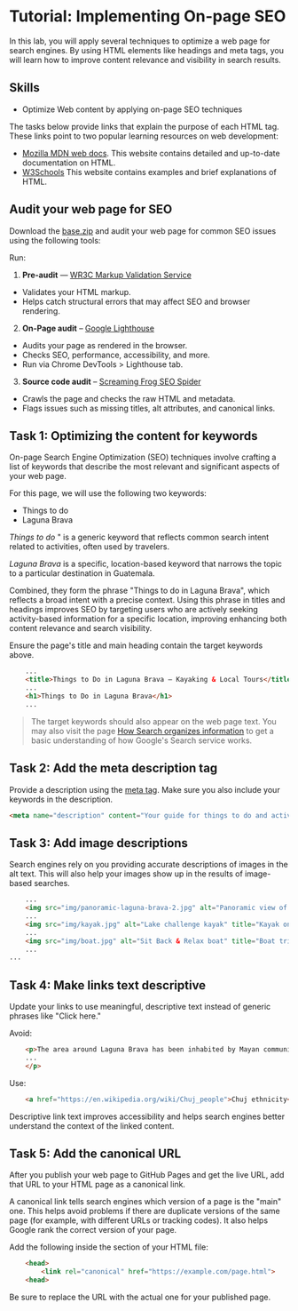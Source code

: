 # Tutorial: Implementing On-page SEO 

In this lab, you will apply several techniques to optimize a web page for search engines. By using HTML elements like headings and meta tags, you will learn how to improve content relevance and visibility in search results.

## Skills
- Optimize Web content by applying on-page SEO techniques

The tasks below provide links that explain the purpose of each HTML tag. These links point to two popular learning resources on web development:

- [Mozilla MDN web docs](https://developer.mozilla.org/en-US/docs/Web/HTML/Element). This website contains detailed and up-to-date documentation on HTML.
- [W3Schools](https://www.w3schools.com/) This website contains examples and brief explanations of HTML.

## Audit your web page for SEO

Download the [base.zip](https://github.com/josecarlosgt/seo/raw/refs/heads/main/base.zip) and audit your web page for common SEO issues using the following tools:

Run:
1. **Pre-audit** — [WR3C Markup Validation Service](https://validator.w3.org/)

- Validates your HTML markup.
- Helps catch structural errors that may affect SEO and browser rendering.

2. **On-Page audit** – [Google Lighthouse](https://developer.chrome.com/docs/lighthouse/)

- Audits your page as rendered in the browser.
- Checks SEO, performance, accessibility, and more.
- Run via Chrome DevTools > Lighthouse tab.

3. **Source code audit** – [Screaming Frog SEO Spider](https://www.screamingfrog.co.uk/seo-spider/)

- Crawls the page and checks the raw HTML and metadata.
- Flags issues such as missing titles, alt attributes, and canonical links.

## Task 1: Optimizing the content for keywords
On-page Search Engine Optimization (SEO) techniques involve crafting a list of keywords that describe the most relevant and significant aspects of your web page. 

For this page, we will use the following two keywords:
- Things to do
- Laguna Brava 

*Things to do* " is a generic keyword that reflects common search intent related to activities, often used by travelers.

*Laguna Brava* is a specific, location-based keyword that narrows the topic to a particular destination in Guatemala.

Combined, they form the phrase "Things to do in Laguna Brava", which reflects a broad intent with a precise context. Using this phrase in titles and headings improves SEO by targeting users who are actively seeking activity-based information for a specific location, improving enhancing both content relevance and search visibility.

Ensure the page's title and main heading contain the target keywords above.

```html
    ...
    <title>Things to Do in Laguna Brava – Kayaking & Local Tours</title>
    ...
    <h1>Things to Do in Laguna Brava</h1>
    ...
```

> The target keywords should also appear on the web page text. You may also visit the page [How Search organizes information](https://www.google.com/search/howsearchworks/crawling-indexing/) to get a basic understanding of how Google's Search service works.

## Task 2: Add the meta description tag
Provide a description using the [meta tag](https://www.w3schools.com/tags/tag_meta.asp). Make sure you also include your keywords in the description.

```html
<meta name="description" content="Your guide for things to do and activities in  Laguna Brava lake in western Guatemala.">
```

## Task 3: Add image descriptions
Search engines rely on you providing accurate descriptions of images in the alt text. This will also help your images show up in the results of image-based searches.

```html
    ...
    <img src="img/panoramic-laguna-brava-2.jpg" alt="Panoramic view of lake Laguna Brava" title="Laguna Brava">
    ...
    <img src="img/kayak.jpg" alt="Lake challenge kayak" title="Kayak on Laguna Brava">
    ...
    <img src="img/boat.jpg" alt="Sit Back & Relax boat" title="Boat trip in Laguna Brava">
    ...
...
```

## Task 4: Make links text descriptive

Update your links to use meaningful, descriptive text instead of generic phrases like "Click here."

Avoid:
```html
    <p>The area around Laguna Brava has been inhabited by Mayan communities of the Chuj ethnicity since the 19th century. <a href="https://en.wikipedia.org/wiki/Chuj_people">Click here</a> to learn more.
    ...
    </p>
```

Use:

```html
    <a href="https://en.wikipedia.org/wiki/Chuj_people">Chuj ethnicity</a>
```

Descriptive link text improves accessibility and helps search engines better understand the context of the linked content.

## Task 5: Add the canonical URL

After you publish your web page to GitHub Pages and get the live URL, add that URL to your HTML page as a canonical link.

A canonical link tells search engines which version of a page is the "main" one. This helps avoid problems if there are duplicate versions of the same page (for example, with different URLs or tracking codes). It also helps Google rank the correct version of your page.

Add the following inside the <head> section of your HTML file:

```html
    <head>
        <link rel="canonical" href="https://example.com/page.html">
    <head>
```

Be sure to replace the URL with the actual one for your published page.
